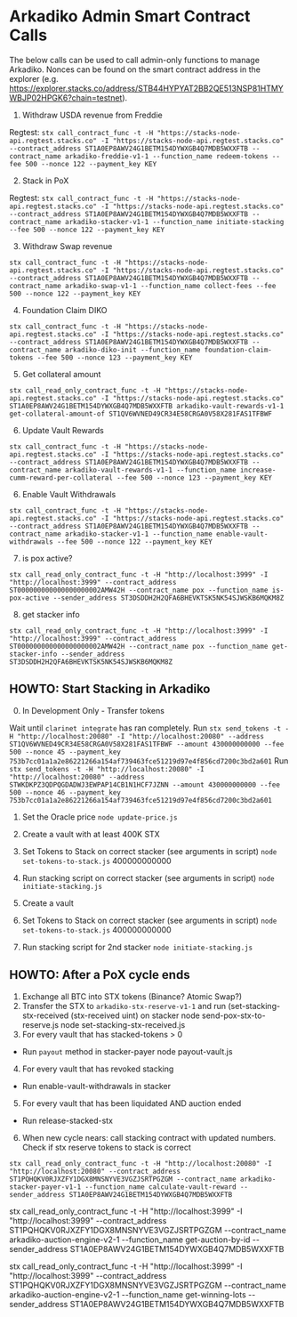# Arkadiko Admin Smart Contract Calls

The below calls can be used to call admin-only functions to manage Arkadiko. Nonces can be found on the smart contract address in the explorer (e.g. https://explorer.stacks.co/address/STB44HYPYAT2BB2QE513NSP81HTMYWBJP02HPGK6?chain=testnet).

1. Withdraw USDA revenue from Freddie

Regtest:
`stx call_contract_func -t -H "https://stacks-node-api.regtest.stacks.co" -I "https://stacks-node-api.regtest.stacks.co" --contract_address ST1A0EP8AWV24G1BETM154DYWXGB4Q7MDB5WXXFTB --contract_name arkadiko-freddie-v1-1 --function_name redeem-tokens --fee 500 --nonce 122 --payment_key KEY`

2. Stack in PoX

Regtest:
`stx call_contract_func -t -H "https://stacks-node-api.regtest.stacks.co" -I "https://stacks-node-api.regtest.stacks.co" --contract_address ST1A0EP8AWV24G1BETM154DYWXGB4Q7MDB5WXXFTB --contract_name arkadiko-stacker-v1-1 --function_name initiate-stacking --fee 500 --nonce 122 --payment_key KEY`

3. Withdraw Swap revenue

`stx call_contract_func -t -H "https://stacks-node-api.regtest.stacks.co" -I "https://stacks-node-api.regtest.stacks.co" --contract_address ST1A0EP8AWV24G1BETM154DYWXGB4Q7MDB5WXXFTB --contract_name arkadiko-swap-v1-1 --function_name collect-fees --fee 500 --nonce 122 --payment_key KEY`

4. Foundation Claim DIKO

`stx call_contract_func -t -H "https://stacks-node-api.regtest.stacks.co" -I "https://stacks-node-api.regtest.stacks.co" --contract_address ST1A0EP8AWV24G1BETM154DYWXGB4Q7MDB5WXXFTB --contract_name arkadiko-diko-init --function_name foundation-claim-tokens --fee 500 --nonce 123 --payment_key KEY`

5. Get collateral amount

`stx call_read_only_contract_func -t -H "https://stacks-node-api.regtest.stacks.co" -I "https://stacks-node-api.regtest.stacks.co" ST1A0EP8AWV24G1BETM154DYWXGB4Q7MDB5WXXFTB arkadiko-vault-rewards-v1-1 get-collateral-amount-of ST1QV6WVNED49CR34E58CRGA0V58X281FAS1TFBWF`

6. Update Vault Rewards

`stx call_contract_func -t -H "https://stacks-node-api.regtest.stacks.co" -I "https://stacks-node-api.regtest.stacks.co" --contract_address ST1A0EP8AWV24G1BETM154DYWXGB4Q7MDB5WXXFTB --contract_name arkadiko-vault-rewards-v1-1 --function_name increase-cumm-reward-per-collateral --fee 500 --nonce 123 --payment_key KEY`

6. Enable Vault Withdrawals

`stx call_contract_func -t -H "https://stacks-node-api.regtest.stacks.co" -I "https://stacks-node-api.regtest.stacks.co" --contract_address ST1A0EP8AWV24G1BETM154DYWXGB4Q7MDB5WXXFTB --contract_name arkadiko-stacker-v1-1 --function_name enable-vault-withdrawals --fee 500 --nonce 122 --payment_key KEY`

7. is pox active?

`stx call_read_only_contract_func -t -H "http://localhost:3999" -I "http://localhost:3999" --contract_address ST000000000000000000002AMW42H --contract_name pox --function_name is-pox-active --sender_address ST3DSDDH2H2QFA6BHEVKTSK5NK54SJWSKB6MQKM8Z`

8. get stacker info

`stx call_read_only_contract_func -t -H "http://localhost:3999" -I "http://localhost:3999" --contract_address ST000000000000000000002AMW42H --contract_name pox --function_name get-stacker-info --sender_address ST3DSDDH2H2QFA6BHEVKTSK5NK54SJWSKB6MQKM8Z`

## HOWTO: Start Stacking in Arkadiko

0. In Development Only - Transfer tokens

Wait until `clarinet integrate` has ran completely.
Run `stx send_tokens -t -H "http://localhost:20080" -I "http://localhost:20080" --address ST1QV6WVNED49CR34E58CRGA0V58X281FAS1TFBWF --amount 430000000000 --fee 500 --nonce 45 --payment_key 753b7cc01a1a2e86221266a154af739463fce51219d97e4f856cd7200c3bd2a601`
Run `stx send_tokens -t -H "http://localhost:20080" -I "http://localhost:20080" --address STWKDKPZ3QDPQGDADWJ3EWPAP14CB1N1HCF7JZNN --amount 430000000000 --fee 500 --nonce 46 --payment_key 753b7cc01a1a2e86221266a154af739463fce51219d97e4f856cd7200c3bd2a601`

1. Set the Oracle price
`node update-price.js`

2. Create a vault with at least 400K STX

3. Set Tokens to Stack on correct stacker (see arguments in script)
`node set-tokens-to-stack.js`
400000000000

4. Run stacking script on correct stacker (see arguments in script)
`node initiate-stacking.js`

5. Create a vault

6. Set Tokens to Stack on correct stacker (see arguments in script)
`node set-tokens-to-stack.js`
400000000000

7. Run stacking script for 2nd stacker
`node initiate-stacking.js`

## HOWTO: After a PoX cycle ends

1. Exchange all BTC into STX tokens (Binance? Atomic Swap?)
2. Transfer the STX to `arkadiko-stx-reserve-v1-1` and run (set-stacking-stx-received (stx-received uint) on stacker
  node send-pox-stx-to-reserve.js
  node set-stacking-stx-received.js
3. For every vault that has stacked-tokens > 0
  - Run `payout` method in stacker-payer
  node payout-vault.js
4. For every vault that has revoked stacking
  - Run enable-vault-withdrawals in stacker
5. For every vault that has been liquidated AND auction ended
  - Run release-stacked-stx
6. When new cycle nears: call stacking contract with updated numbers. Check if stx reserve tokens to stack is correct

`stx call_read_only_contract_func -t -H "http://localhost:20080" -I "http://localhost:20080" --contract_address ST1PQHQKV0RJXZFY1DGX8MNSNYVE3VGZJSRTPGZGM --contract_name arkadiko-stacker-payer-v1-1 --function_name calculate-vault-reward --sender_address ST1A0EP8AWV24G1BETM154DYWXGB4Q7MDB5WXXFTB`

stx call_read_only_contract_func -t -H "http://localhost:3999" -I "http://localhost:3999" --contract_address ST1PQHQKV0RJXZFY1DGX8MNSNYVE3VGZJSRTPGZGM --contract_name arkadiko-auction-engine-v2-1 --function_name get-auction-by-id --sender_address ST1A0EP8AWV24G1BETM154DYWXGB4Q7MDB5WXXFTB

stx call_read_only_contract_func -t -H "http://localhost:3999" -I "http://localhost:3999" --contract_address ST1PQHQKV0RJXZFY1DGX8MNSNYVE3VGZJSRTPGZGM --contract_name arkadiko-auction-engine-v2-1 --function_name get-winning-lots --sender_address ST1A0EP8AWV24G1BETM154DYWXGB4Q7MDB5WXXFTB
